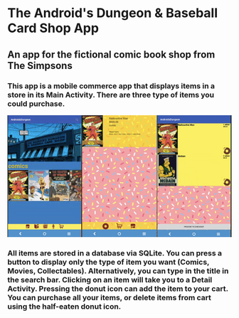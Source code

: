 # The Android's Dungeon & Baseball Card Shop App
<h2>An app for the fictional comic book shop from The Simpsons</h2>
<h3>This app is a mobile commerce app that displays items in a store in its Main Activity.
There are three type of items you could purchase.</h3>

![Alt text](new_pics/simpsons_app_pics_2.jpg)

<h3>
All items are stored in a database via SQLite. You can press a button to display only the type of item you want (Comics, Movies, Collectables). 
Alternatively, you can type in the title in the search bar. Clicking on an item will take you to a Detail Activity. 
Pressing the donut icon can add the item to your cart. You can purchase all your items, or delete items from cart
using the half-eaten donut icon.
</h3>

